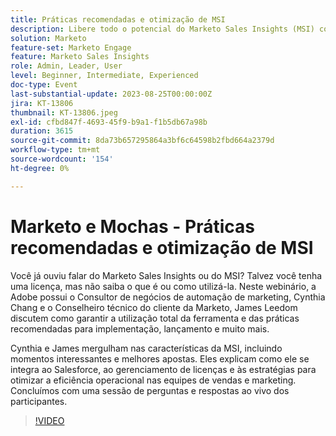 ```yaml
---
title: Práticas recomendadas e otimização de MSI
description: Libere todo o potencial do Marketo Sales Insights (MSI) com Cynthia Chang e James Leedom à medida que se aprofundam nos principais recursos, integração com o Salesforce, gerenciamento de licenças e estratégias para aumentar a eficiência das vendas e do marketing.
solution: Marketo
feature-set: Marketo Engage
feature: Marketo Sales Insights
role: Admin, Leader, User
level: Beginner, Intermediate, Experienced
doc-type: Event
last-substantial-update: 2023-08-25T00:00:00Z
jira: KT-13806
thumbnail: KT-13806.jpeg
exl-id: cfbd847f-4693-45f9-b9a1-f1b5db67a98b
duration: 3615
source-git-commit: 8da73b657295864a3bf6c64598b2fbd664a2379d
workflow-type: tm+mt
source-wordcount: '154'
ht-degree: 0%

---
```


# Marketo e Mochas - Práticas recomendadas e otimização de MSI

Você já ouviu falar do Marketo Sales Insights ou do MSI? Talvez você tenha uma licença, mas não saiba o que é ou como utilizá-la. Neste webinário, a Adobe possui o Consultor de negócios de automação de marketing, Cynthia Chang e o Conselheiro técnico do cliente da Marketo, James Leedom discutem como garantir a utilização total da ferramenta e das práticas recomendadas para implementação, lançamento e muito mais.

Cynthia e James mergulham nas características da MSI, incluindo momentos interessantes e melhores apostas. Eles explicam como ele se integra ao Salesforce, ao gerenciamento de licenças e às estratégias para otimizar a eficiência operacional nas equipes de vendas e marketing. Concluímos com uma sessão de perguntas e respostas ao vivo dos participantes.

>[!VIDEO](https://video.tv.adobe.com/v/3422797?learn=on)
